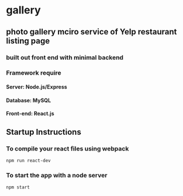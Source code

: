 # gallery 
## photo gallery mciro service of Yelp restaurant listing page  
### built out front end with minimal backend

### Framework require
#### Server: Node.js/Express

#### Database: MySQL

#### Front-end: React.js

## Startup Instructions

### To compile your react files using webpack

```#!/bin/bash
npm run react-dev
```

### To start the app with a node server

```#!/bin/bash
npm start
```
